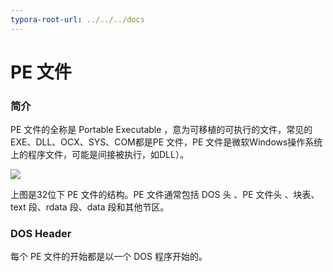 ```yaml
---
typora-root-url: ../../../docs
---
```


# PE 文件



### 简介

PE 文件的全称是 Portable Executable ，意为可移植的可执行的文件，常见的EXE、DLL、OCX、SYS、COM都是PE 文件，PE 文件是微软Windows操作系统上的程序文件，可能是间接被执行，如DLL）。

![](https://upload.wikimedia.org/wikipedia/commons/1/1b/Portable_Executable_32_bit_Structure_in_SVG_fixed.svg)

上图是32位下 PE 文件的结构。PE 文件通常包括 DOS 头 、PE 文件头 、块表、text 段、rdata 段、data 段和其他节区。

### DOS Header

每个 PE 文件的开始都是以一个 DOS 程序开始的。



### 